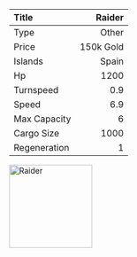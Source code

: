 |Title        | Raider   
|:-|-:
|Type         | Other          
|Price        | 150k Gold    
|Islands      | Spain
|Hp           | 1200
|Turnspeed    | 0.9
|Speed        | 6.9
|Max Capacity | 6
|Cargo Size   | 1000
|Regeneration | 1

<img src="/assets/img/ships/raider.png" alt="Raider" width="150px" length="150px">
